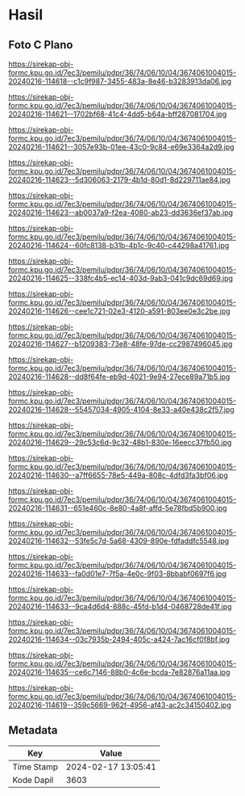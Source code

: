 # Hasil

## Foto C Plano

https://sirekap-obj-formc.kpu.go.id/7ec3/pemilu/pdpr/36/74/06/10/04/3674061004015-20240216-114618--c1c9f987-3455-483a-8e46-b3283913da06.jpg

https://sirekap-obj-formc.kpu.go.id/7ec3/pemilu/pdpr/36/74/06/10/04/3674061004015-20240216-114621--1702bf68-41c4-4dd5-b64a-bff287081704.jpg

https://sirekap-obj-formc.kpu.go.id/7ec3/pemilu/pdpr/36/74/06/10/04/3674061004015-20240216-114621--3057e93b-01ee-43c0-9c84-e69e3364a2d9.jpg

https://sirekap-obj-formc.kpu.go.id/7ec3/pemilu/pdpr/36/74/06/10/04/3674061004015-20240216-114623--5d306063-2179-4b1d-80d1-8d229711ae84.jpg

https://sirekap-obj-formc.kpu.go.id/7ec3/pemilu/pdpr/36/74/06/10/04/3674061004015-20240216-114623--ab0037a9-f2ea-4080-ab23-dd3636ef37ab.jpg

https://sirekap-obj-formc.kpu.go.id/7ec3/pemilu/pdpr/36/74/06/10/04/3674061004015-20240216-114624--60fc8138-b31b-4b1c-9c40-c44298a41761.jpg

https://sirekap-obj-formc.kpu.go.id/7ec3/pemilu/pdpr/36/74/06/10/04/3674061004015-20240216-114625--338fc4b5-ec14-403d-9ab3-041c9dc69d69.jpg

https://sirekap-obj-formc.kpu.go.id/7ec3/pemilu/pdpr/36/74/06/10/04/3674061004015-20240216-114626--cee1c721-02e3-4120-a591-803ee0e3c2be.jpg

https://sirekap-obj-formc.kpu.go.id/7ec3/pemilu/pdpr/36/74/06/10/04/3674061004015-20240216-114627--b1209383-73e8-48fe-97de-cc2987496045.jpg

https://sirekap-obj-formc.kpu.go.id/7ec3/pemilu/pdpr/36/74/06/10/04/3674061004015-20240216-114628--dd8f64fe-eb9d-4021-9e94-27ece89a71b5.jpg

https://sirekap-obj-formc.kpu.go.id/7ec3/pemilu/pdpr/36/74/06/10/04/3674061004015-20240216-114628--55457034-4905-4104-8e33-a40e438c2f57.jpg

https://sirekap-obj-formc.kpu.go.id/7ec3/pemilu/pdpr/36/74/06/10/04/3674061004015-20240216-114629--29c53c6d-9c32-48b1-830e-16eecc37fb50.jpg

https://sirekap-obj-formc.kpu.go.id/7ec3/pemilu/pdpr/36/74/06/10/04/3674061004015-20240216-114630--a7ff6655-78e5-449a-808c-4dfd3fa3bf06.jpg

https://sirekap-obj-formc.kpu.go.id/7ec3/pemilu/pdpr/36/74/06/10/04/3674061004015-20240216-114631--651e460c-8e80-4a8f-affd-5e78fbd5b900.jpg

https://sirekap-obj-formc.kpu.go.id/7ec3/pemilu/pdpr/36/74/06/10/04/3674061004015-20240216-114632--53fe5c7d-5a68-4309-890e-fdfaddfc5548.jpg

https://sirekap-obj-formc.kpu.go.id/7ec3/pemilu/pdpr/36/74/06/10/04/3674061004015-20240216-114633--fa0d01e7-7f5a-4e0c-9f03-8bbabf0697f6.jpg

https://sirekap-obj-formc.kpu.go.id/7ec3/pemilu/pdpr/36/74/06/10/04/3674061004015-20240216-114633--9ca4d6d4-888c-45fd-b1d4-0468728de41f.jpg

https://sirekap-obj-formc.kpu.go.id/7ec3/pemilu/pdpr/36/74/06/10/04/3674061004015-20240216-114634--03c7935b-2494-405c-a424-7ac16cf0f8bf.jpg

https://sirekap-obj-formc.kpu.go.id/7ec3/pemilu/pdpr/36/74/06/10/04/3674061004015-20240216-114635--ce6c7146-88b0-4c6e-bcda-7e82876a11aa.jpg

https://sirekap-obj-formc.kpu.go.id/7ec3/pemilu/pdpr/36/74/06/10/04/3674061004015-20240216-114619--359c5669-962f-4956-af43-ac2c34150402.jpg


## Metadata

| Key        | Value               |
| ---------- | ------------------- |
| Time Stamp | 2024-02-17 13:05:41 |
| Kode Dapil | 3603                |



